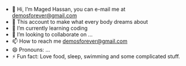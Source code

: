 - 👋 Hi, I’m Maged Hassan, you can e-mail me at demosforever@gmail.com
- 👀 This account to make what every body dreams about
- 🌱 I’m currently learning coding
- 💞️ I’m looking to collaborate on ...
- 📫 How to reach me demosforever@gmail.com
- 😄 Pronouns: ...
- ⚡ Fun fact: Love food, sleep, swimming and some complicated stuff.

<!---
demosforever/demosforever is a ✨ special ✨ repository because its `README.md` (this file) appears on your GitHub profile.
You can click the Preview link to take a look at your changes.
--->
